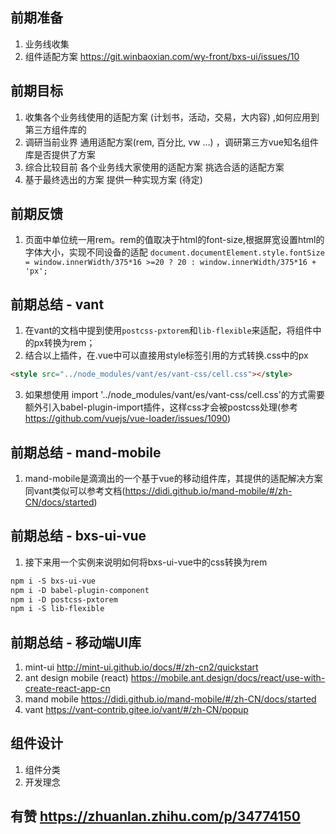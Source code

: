 ## 前期准备
1. 业务线收集
2. 组件适配方案 https://git.winbaoxian.com/wy-front/bxs-ui/issues/10

## 前期目标
1. 收集各个业务线使用的适配方案 (计划书，活动，交易，大内容) ,如何应用到第三方组件库的
2. 调研当前业界 通用适配方案(rem, 百分比, vw …) ，调研第三方vue知名组件库是否提供了方案
2. 综合比较目前 各个业务线大家使用的适配方案 挑选合适的适配方案
4. 基于最终选出的方案 提供一种实现方案 (待定)

## 前期反馈
1. 页面中单位统一用rem。rem的值取决于html的font-size,根据屏宽设置html的字体大小，实现不同设备的适配
`document.documentElement.style.fontSize = window.innerWidth/375*16 >=20 ? 20 : window.innerWidth/375*16 + 'px';`

## 前期总结 - vant
1. 在vant的文档中提到使用`postcss-pxtorem`和`lib-flexible`来适配，将组件中的px转换为rem；
2. 结合以上插件，在.vue中可以直接用style标签引用的方式转换.css中的px
```md
<style src="../node_modules/vant/es/vant-css/cell.css"></style>
```
3. 如果想使用 import '../node_modules/vant/es/vant-css/cell.css'的方式需要额外引入babel-plugin-import插件，这样css才会被postcss处理(参考 https://github.com/vuejs/vue-loader/issues/1090)

## 前期总结 - mand-mobile
1. mand-mobile是滴滴出的一个基于vue的移动组件库，其提供的适配解决方案同vant类似可以参考文档(https://didi.github.io/mand-mobile/#/zh-CN/docs/started)


## 前期总结 - bxs-ui-vue
1. 接下来用一个实例来说明如何将bxs-ui-vue中的css转换为rem
```md
npm i -S bxs-ui-vue
npm i -D babel-plugin-component
npm i -D postcss-pxtorem
npm i -S lib-flexible
```

## 前期总结 - 移动端UI库
1. mint-ui
    http://mint-ui.github.io/docs/#/zh-cn2/quickstart
2. ant design mobile (react)
    https://mobile.ant.design/docs/react/use-with-create-react-app-cn
3. mand mobile
    https://didi.github.io/mand-mobile/#/zh-CN/docs/started
4. vant
    https://vant-contrib.gitee.io/vant/#/zh-CN/popup

## 组件设计
1. 组件分类
2. 开发理念


## 有赞 https://zhuanlan.zhihu.com/p/34774150
